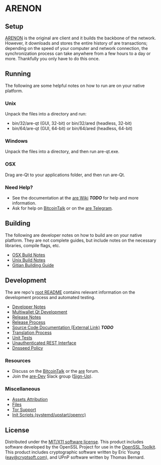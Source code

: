 ARENON
=====================

Setup
---------------------
[ARENON](http://ARENON.io) is the original are client and it builds the backbone of the network. However, it downloads and stores the entire history of are transactions; depending on the speed of your computer and network connection, the synchronization process can take anywhere from a few hours to a day or more. Thankfully you only have to do this once.

Running
---------------------
The following are some helpful notes on how to run are on your native platform.

### Unix

Unpack the files into a directory and run:

- bin/32/are-qt (GUI, 32-bit) or bin/32/ared (headless, 32-bit)
- bin/64/are-qt (GUI, 64-bit) or bin/64/ared (headless, 64-bit)

### Windows

Unpack the files into a directory, and then run are-qt.exe.

### OSX

Drag are-Qt to your applications folder, and then run are-Qt.

### Need Help?

* See the documentation at the [are Wiki](https://github.com/216k155/are/wiki) ***TODO***
for help and more information.
* Ask for help on [BitcoinTalk](https://bitcointalk.org/index.php?topic=2254046.0) or on the [are Telegram](https://t.me/arecoinOfficialChat).

Building
---------------------
The following are developer notes on how to build are on your native platform. They are not complete guides, but include notes on the necessary libraries, compile flags, etc.

- [OSX Build Notes](build-osx.md)
- [Unix Build Notes](build-unix.md)
- [Gitian Building Guide](gitian-building.md)

Development
---------------------
The are repo's [root README](https://github.com/are-Project/are/blob/master/README.md) contains relevant information on the development process and automated testing.

- [Developer Notes](developer-notes.md)
- [Multiwallet Qt Development](multiwallet-qt.md)
- [Release Notes](release-notes.md)
- [Release Process](release-process.md)
- [Source Code Documentation (External Link)](https://dev.visucore.com/bitcoin/doxygen/) ***TODO***
- [Translation Process](translation_process.md)
- [Unit Tests](unit-tests.md)
- [Unauthenticated REST Interface](REST-interface.md)
- [Dnsseed Policy](dnsseed-policy.md)

### Resources

* Discuss on the [BitcoinTalk](https://bitcointalk.org/index.php?topic=1262920.0) or the [are](http://forum.are.org/) forum.
* Join the [are-Dev](https://are-dev.slack.com/) Slack group ([Sign-Up](https://are-dev.herokuapp.com/)).

### Miscellaneous
- [Assets Attribution](assets-attribution.md)
- [Files](files.md)
- [Tor Support](tor.md)
- [Init Scripts (systemd/upstart/openrc)](init.md)

License
---------------------
Distributed under the [MIT/X11 software license](http://www.opensource.org/licenses/mit-license.php).
This product includes software developed by the OpenSSL Project for use in the [OpenSSL Toolkit](https://www.openssl.org/). This product includes
cryptographic software written by Eric Young ([eay@cryptsoft.com](mailto:eay@cryptsoft.com)), and UPnP software written by Thomas Bernard.
